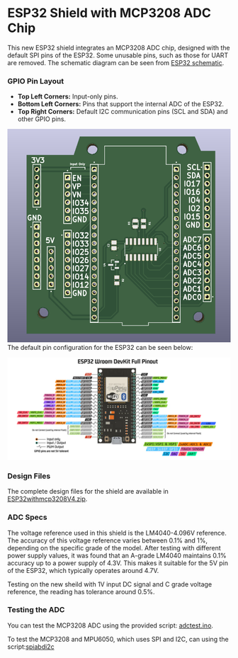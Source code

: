 # ESP32 Shield with MCP3208 ADC Chip

This new ESP32 shield integrates an MCP3208 ADC chip, designed with the default SPI pins of the ESP32. Some unusable pins, such as those for UART are removed. The schematic diagram can be seen from [ESP32 schematic](ESP32withmcp3208.pdf).

### GPIO Pin Layout
- **Top Left Corners:** Input-only pins.
- **Bottom Left Corners:** Pins that support the internal ADC of the ESP32.
- **Top Right Corners:** Default I2C communication pins (SCL and SDA) and other GPIO pins.
<img src="ESP32PCB.png" alt="ESP32PCB" width="600"/>
The default pin configuration for the ESP32 can be seen below:

![ESP32 Pinout](ESP32pinout.png)

### Design Files
The complete design files for the shield are available in [ESP32withmcp3208V4.zip](ESP32withmcp3208V4.zip).

### ADC Specs
The voltage reference used in this shield is the LM4040-4.096V reference. The accuracy of this voltage reference varies between 0.1% and 1%, depending on the specific grade of the model. After testing with different power supply values, it was found that an A-grade LM4040 maintains 0.1% accuracy up to a power supply of 4.3V. This makes it suitable for the 5V pin of the ESP32, which typically operates around 4.7V.

Testing on the new sheild with 1V input DC signal and C grade voltage reference, the reading has tolerance around 0.5%.

### Testing the ADC
You can test the MCP3208 ADC using the provided script: [adctest.ino](adctest.ino).

To test the MCP3208 and MPU6050, which uses SPI and I2C, can using the script:[spiabdi2c](spiandi2c.ino)
